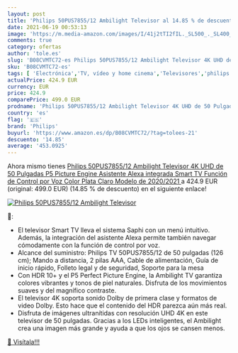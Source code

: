 ```yaml
---
layout: post
title: 'Philips 50PUS7855/12 Ambilight Televisor al 14.85 % de descuento'
date: 2021-06-19 00:53:13
image: 'https://m.media-amazon.com/images/I/41j2tTI2fIL._SL500_._SL400_.jpg'
comments: true
category: ofertas
author: 'tole.es'
slug: 'B08CVMTC72-es Philips 50PUS7855/12 Ambilight Televisor 4K UHD de 50...'
sku: 'B08CVMTC72-es'
tags: [ 'Electrónica','TV, vídeo y home cinema','Televisores','philips','smart','televisor','tv', ]
actualPrice: 424.9 EUR
currency: EUR
price: 424.9
comparePrice: 499.0 EUR
prodname: 'Philips 50PUS7855/12 Ambilight Televisor 4K UHD de 50 Pulgadas  P5 Picture Engine  Asistente Alexa integrada  Smart TV  Función de Control por Voz   Color Plata Claro  Modelo de 2020/2021 '
country: 'es'
flag: '🇪🇸'
brand: 'Philips'
buyurl: 'https://www.amazon.es/dp/B08CVMTC72/?tag=tolees-21'
descuento: '14.85'
average: '453.0925'
---
```


Ahora mismo tienes [Philips 50PUS7855/12 Ambilight Televisor 4K UHD de 50 Pulgadas  P5 Picture Engine  Asistente Alexa integrada  Smart TV  Función de Control por Voz   Color Plata Claro  Modelo de 2020/2021 ](https://www.amazon.es/dp/B08CVMTC72/?tag=tolees-21) a 424.9 EUR (original: 499.0 EUR) (14.85 %  de descuento) en el siguiente enlace!

[![Philips 50PUS7855/12 Ambilight Televisor](https://m.media-amazon.com/images/I/41j2tTI2fIL._SL500_._SL400_.jpg)](https://www.amazon.es/dp/B08CVMTC72/?tag=tolees-21)

🔎:

- El televisor Smart TV lleva el sistema Saphi con un menú intuitivo. Además, la integración del asistente Alexa permite también navegar cómodamente con la función de control por voz.
- Alcance del suministro: Philips TV 50PUS7855/12 de 50 pulgadas (126 cm); Mando a distancia, 2 pilas AAA, Cable de alimentación, Guía de inicio rápido, Folleto legal y de seguridad, Soporte para la mesa
- Con HDR 10+ y el P5 Perfect Picture Engine, la Ambilight TV garantiza colores vibrantes y tonos de piel naturales. Disfruta de los movimientos suaves y del magnífico contraste.
- El televisor 4K soporta sonido Dolby de primera clase y formatos de video Dolby. Esto hace que el contenido del HDR parezca aún más real.
- Disfruta de imágenes ultranítidas con resolución UHD 4K en este televisor de 50 pulgadas. Gracias a los LEDs inteligentes, el Ambilight crea una imagen más grande y ayuda a que los ojos se cansen menos.

[🛒 Visítala!!!](https://www.amazon.es/dp/B08CVMTC72/?tag=tolees-21)
